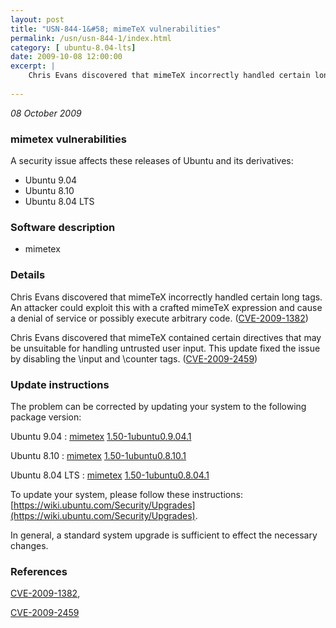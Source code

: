 ```yaml
---
layout: post
title: "USN-844-1&#58; mimeTeX vulnerabilities"
permalink: /usn/usn-844-1/index.html
category: [ ubuntu-8.04-lts]
date: 2009-10-08 12:00:00
excerpt: |
    Chris Evans discovered that mimeTeX incorrectly handled certain long tags. An attacker could exploit this with a crafted mimeTeX expression and cause a denial of service or possibly execute arbitrary code. ([CVE-2009-1382](http://people.ubuntu.com/~ubuntu-security/cve/CVE-2009-1382))
    
--- 
```

 
 

*08 October 2009*

### mimetex vulnerabilities

A security issue affects these releases of Ubuntu and its derivatives:

* Ubuntu 9.04
* Ubuntu 8.10
* Ubuntu 8.04 LTS

### Software description

* mimetex 

### Details

Chris Evans discovered that mimeTeX incorrectly handled certain long tags. An attacker could exploit this with a crafted mimeTeX expression and cause a denial of service or possibly execute arbitrary code. ([CVE-2009-1382](http://people.ubuntu.com/~ubuntu-security/cve/CVE-2009-1382))

Chris Evans discovered that mimeTeX contained certain directives that may be unsuitable for handling untrusted user input. This update fixed the issue by disabling the \input and \counter tags. ([CVE-2009-2459](http://people.ubuntu.com/~ubuntu-security/cve/CVE-2009-2459)) 

### Update instructions

The problem can be corrected by updating your system to the following package version:

Ubuntu 9.04
 : [mimetex](https://launchpad.net/ubuntu/+source/mimetex) <span> [1.50-1ubuntu0.9.04.1](https://launchpad.net/ubuntu/+source/mimetex/1.50-1ubuntu0.9.04.1) </span> 

Ubuntu 8.10
 : [mimetex](https://launchpad.net/ubuntu/+source/mimetex) <span> [1.50-1ubuntu0.8.10.1](https://launchpad.net/ubuntu/+source/mimetex/1.50-1ubuntu0.8.10.1) </span> 

Ubuntu 8.04 LTS
 : [mimetex](https://launchpad.net/ubuntu/+source/mimetex) <span> [1.50-1ubuntu0.8.04.1](https://launchpad.net/ubuntu/+source/mimetex/1.50-1ubuntu0.8.04.1) </span> 

To update your system, please follow these instructions: [https://wiki.ubuntu.com/Security/Upgrades](https://wiki.ubuntu.com/Security/Upgrades).

In general, a standard system upgrade is sufficient to effect the necessary changes. 

### References

 
 [CVE-2009-1382](http://people.ubuntu.com/~ubuntu-security/cve/CVE-2009-1382), 

 [CVE-2009-2459](http://people.ubuntu.com/~ubuntu-security/cve/CVE-2009-2459)
 

